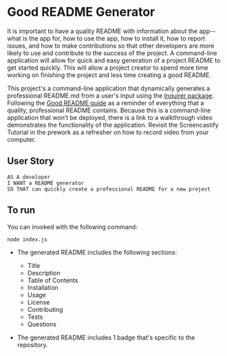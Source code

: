 # Good README Generator

It is important to have a quality README with information about the app--what is the app for, how to use the app, how to install it, how to report issues, and how to make contributions so that other developers are more likely to use and contribute to the success of the project. 
A command-line application will allow for quick and easy generation of a project README to get started quickly. This will allow a project creator to spend more time working on finishing the project and less time creating a good README.

This project's a command-line application that dynamically generates a professional README.md from a user's input using the [Inquirer package](https://www.npmjs.com/package/inquirer). Following the [Good README guide](../../01-HTML-Git-CSS/04-Supplemental/Good-README-Guide/README.md) as a reminder of everything that a quality, professional README contains. 
Because this is a command-line application that won’t be deployed, there is a link to a walkthrough video demonstrates the functionality of the application. Revisit the Screencastify Tutorial in the prework as a refresher on how to record video from your computer.

## User Story

```
AS A developer
I WANT a README generator
SO THAT can quickly create a professional README for a new project
```

## To run 
You can invoked with the following command:

```
node index.js
```

* The generated README includes the following sections: 

  * Title
  * Description
  * Table of Contents
  * Installation
  * Usage
  * License
  * Contributing
  * Tests
  * Questions

* The generated README includes 1 badge that's specific to the repository.
